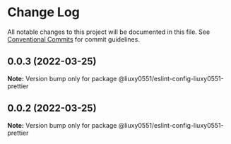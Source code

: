# Change Log

All notable changes to this project will be documented in this file.
See [Conventional Commits](https://conventionalcommits.org) for commit guidelines.

## 0.0.3 (2022-03-25)

**Note:** Version bump only for package @liuxy0551/eslint-config-liuxy0551-prettier





## 0.0.2 (2022-03-25)

**Note:** Version bump only for package @liuxy0551/eslint-config-liuxy0551-prettier

